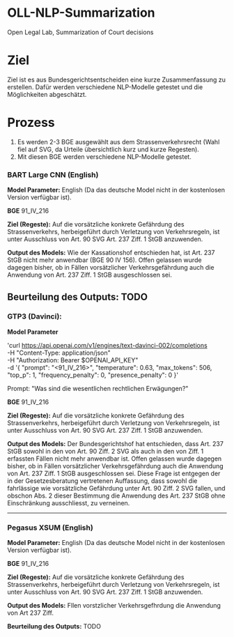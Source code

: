 # OLL-NLP-Summarization

Open Legal Lab, Summarization of Court decisions

# Ziel

Ziel ist es aus Bundesgerichtsentscheiden eine kurze Zusammenfassung zu erstellen.
Dafür werden verschiedene NLP-Modelle getestet und die Möglichkeiten abgeschätzt.

# Prozess

1. Es werden 2-3 BGE ausgewählt aus dem Strassenverkehrsrecht (Wahl fiel auf SVG, da Urteile übersichtlich kurz und kurze Regesten).
2. Mit diesen BGE werden verschiedene NLP-Modelle getestet.

### BART Large CNN (English)

**Model Parameter:** English (Da das deutsche Model nicht in der kostenlosen Version verfügbar ist).

**BGE**
91_IV_216

**Ziel (Regeste):** Auf die vorsätzliche konkrete Gefährdung des Strassenverkehrs, herbeigeführt durch Verletzung von Verkehrsregeln, ist unter Ausschluss von Art. 90 SVG Art. 237 Ziff. 1 StGB anzuwenden.

**Output des Models:** Wie der Kassationshof entschieden hat, ist Art. 237 StGB nicht mehr anwendbar (BGE 90 IV 156). Offen gelassen wurde dagegen bisher, ob in Fällen vorsätzlicher Verkehrsgefährdung auch die Anwendung von Art. 237 Ziff. 1 StGB ausgeschlossen sei.

## **Beurteilung des Outputs:** TODO

### GTP3 (Davinci):

**Model Parameter**

'curl https://api.openai.com/v1/engines/text-davinci-002/completions \
 -H "Content-Type: application/json" \
 -H "Authorization: Bearer $OPENAI_API_KEY" \
 -d '{
"prompt": "<91_IV_216>",
"temperature": 0.63,
"max_tokens": 506,
"top_p": 1,
"frequency_penalty": 0,
"presence_penalty": 0
}'

Prompt: "Was sind die wesentlichen rechtlichen Erwägungen?"

**BGE**
91_IV_216

**Ziel (Regeste):** Auf die vorsätzliche konkrete Gefährdung des Strassenverkehrs, herbeigeführt durch Verletzung von Verkehrsregeln, ist unter Ausschluss von Art. 90 SVG Art. 237 Ziff. 1 StGB anzuwenden.

**Output des Models:**
Der Bundesgerichtshof hat entschieden, dass Art. 237 StGB sowohl in den von Art. 90 Ziff. 2 SVG als auch in den von Ziff. 1 erfassten Fällen nicht mehr anwendbar ist. Offen gelassen wurde dagegen bisher, ob in Fällen vorsätzlicher Verkehrsgefährdung auch die Anwendung von Art. 237 Ziff. 1 StGB ausgeschlossen sei. Diese Frage ist entgegen der in der Gesetzesberatung vertretenen Auffassung, dass sowohl die fahrlässige wie vorsätzliche Gefährdung unter Art. 90 Ziff. 2 SVG fallen, und obschon Abs. 2 dieser Bestimmung die Anwendung des Art. 237 StGB ohne Einschränkung ausschliesst, zu verneinen.

---

### Pegasus XSUM (English)

**Model Parameter:** English (Da das deutsche Model nicht in der kostenlosen Version verfügbar ist).

**BGE**
91_IV_216

**Ziel (Regeste):** Auf die vorsätzliche konkrete Gefährdung des Strassenverkehrs, herbeigeführt durch Verletzung von Verkehrsregeln, ist unter Ausschluss von Art. 90 SVG Art. 237 Ziff. 1 StGB anzuwenden.

**Output des Models:** Fllen vorstzlicher Verkehrsgefhrdung die Anwendung von Art 237 Ziff.

**Beurteilung des Outputs:** TODO
